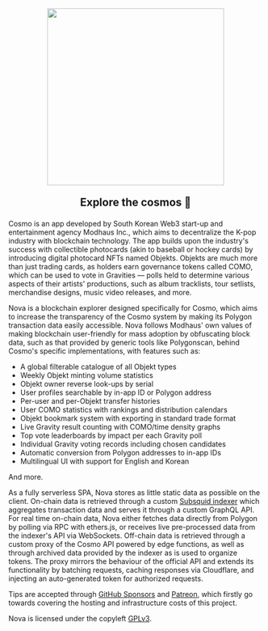 <h2 align="center">
  <img src="https://github.com/kuiperdog/nova/assets/130880623/c4b4d776-3280-4c2d-9043-27dc7e560f4f" width="350">

  Explore the cosmos 🚀
</h2>

Cosmo is an app developed by South Korean Web3 start-up and entertainment agency Modhaus Inc., which aims to decentralize the K-pop industry with blockchain technology. The app builds upon the industry's success with collectible photocards (akin to baseball or hockey cards) by introducing digital photocard NFTs named Objekts. Objekts are much more than just trading cards, as holders earn governance tokens called COMO, which can be used to vote in Gravities — polls held to determine various aspects of their artists' productions, such as album tracklists, tour setlists, merchandise designs, music video releases, and more.

Nova is a blockchain explorer designed specifically for Cosmo, which aims to increase the transparency of the Cosmo system by making its Polygon transaction data easily accessible. Nova follows Modhaus' own values of making blockchain user-friendly for mass adoption by obfuscating block data, such as that provided by generic tools like Polygonscan, behind Cosmo's specific implementations, with features such as:

- A global filterable catalogue of all Objekt types
- Weekly Objekt minting volume statistics
- Objekt owner reverse look-ups by serial
- User profiles searchable by in-app ID or Polygon address
- Per-user and per-Objekt transfer histories
- User COMO statistics with rankings and distribution calendars
- Objekt bookmark system with exporting in standard trade format
- Live Gravity result counting with COMO/time density graphs
- Top vote leaderboards by impact per each Gravity poll
- Individual Gravity voting records including chosen candidates
- Automatic conversion from Polygon addresses to in-app IDs
- Multilingual UI with support for English and Korean

And more.

As a fully serverless SPA, Nova stores as little static data as possible on the client. On-chain data is retrieved through a custom [Subsquid indexer](https://github.com/kuiperdog/cosmo-indexer) which aggregates transaction data and serves it through a custom GraphQL API. For real time on-chain data, Nova either fetches data directly from Polygon by polling via RPC with ethers.js, or receives live pre-processed data from the indexer's API via WebSockets. Off-chain data is retrieved through a custom proxy of the Cosmo API powered by edge functions, as well as through archived data provided by the indexer as is used to organize tokens. The proxy mirrors the behaviour of the official API and extends its functionality by batching requests, caching responses via Cloudflare, and injecting an auto-generated token for authorized requests.

Tips are accepted through [GitHub Sponsors](https://github.com/sponsors/kuiperdog) and [Patreon](https://patreon.com/kuiperdog), which firstly go towards covering the hosting and infrastructure costs of this project.

Nova is licensed under the copyleft [GPLv3](LICENSE).
